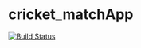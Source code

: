 # cricket_matchApp
[![Build Status](https://travis-ci.org/sixolisiwe/cricket_matchApp.svg?branch=master)](https://travis-ci.org/sixolisiwe/cricket_matchApp)
